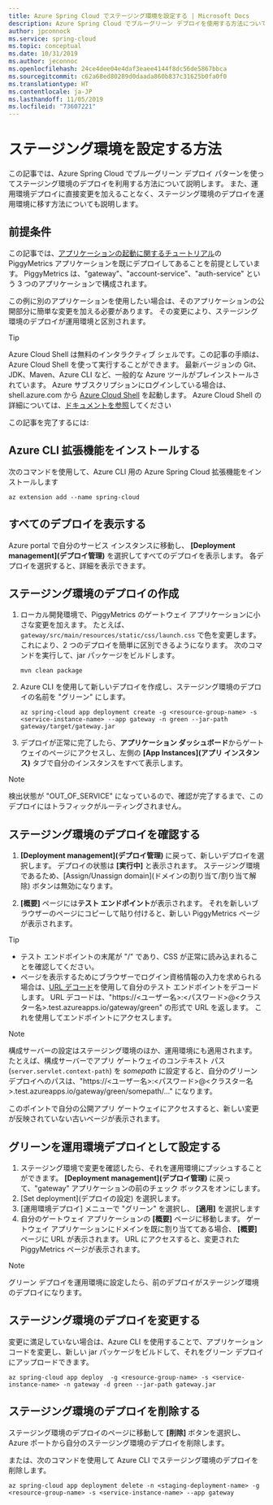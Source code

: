 ```yaml
---
title: Azure Spring Cloud でステージング環境を設定する | Microsoft Docs
description: Azure Spring Cloud でブルーグリーン デプロイを使用する方法について説明します
author: jpconnock
ms.service: spring-cloud
ms.topic: conceptual
ms.date: 10/31/2019
ms.author: jeconnoc
ms.openlocfilehash: 24ce4dee04e4daf3eaee4144f8dc56de5867bbca
ms.sourcegitcommit: c62a68ed80289d0daada860b837c31625b0fa0f0
ms.translationtype: HT
ms.contentlocale: ja-JP
ms.lasthandoff: 11/05/2019
ms.locfileid: "73607221"
---
```

# <a name="how-to-set-up-a-staging-environment"></a>ステージング環境を設定する方法

この記事では、Azure Spring Cloud でブルーグリーン デプロイ パターンを使ってステージング環境のデプロイを利用する方法について説明します。 また、運用環境デプロイに直接変更を加えることなく、ステージング環境のデプロイを運用環境に移す方法についても説明します。

## <a name="prerequisites"></a>前提条件

この記事では、[アプリケーションの起動に関するチュートリアル](spring-cloud-quickstart-launch-app-portal.md)の PiggyMetrics アプリケーションを既にデプロイしてあることを前提としています。 PiggyMetrics は、"gateway"、"account-service"、"auth-service" という 3 つのアプリケーションで構成されます。  

この例に別のアプリケーションを使用したい場合は、そのアプリケーションの公開部分に簡単な変更を加える必要があります。  その変更により、ステージング環境のデプロイが運用環境と区別されます。

>[!TIP]
> Azure Cloud Shell は無料のインタラクティブ シェルです。この記事の手順は、Azure Cloud Shell を使って実行することができます。  最新バージョンの Git、JDK、Maven、Azure CLI など、一般的な Azure ツールがプレインストールされています。 Azure サブスクリプションにログインしている場合は、shell.azure.com から [Azure Cloud Shell](https://shell.azure.com) を起動します。  Azure Cloud Shell の詳細については、[ドキュメントを参照](../cloud-shell/overview.md)してください

この記事を完了するには:


## <a name="install-the-azure-cli-extension"></a>Azure CLI 拡張機能をインストールする

次のコマンドを使用して、Azure CLI 用の Azure Spring Cloud 拡張機能をインストールします

```azurecli
az extension add --name spring-cloud
```
    
## <a name="view-all-deployments"></a>すべてのデプロイを表示する

Azure portal で自分のサービス インスタンスに移動し、 **[Deployment management]\(デプロイ管理\)** を選択してすべてのデプロイを表示します。 各デプロイを選択すると、詳細を表示できます。

## <a name="create-a-staging-deployment"></a>ステージング環境のデプロイの作成

1. ローカル開発環境で、PiggyMetrics のゲートウェイ アプリケーションに小さな変更を加えます。 たとえば、`gateway/src/main/resources/static/css/launch.css` で色を変更します。 これにより、2 つのデプロイを簡単に区別できるようになります。 次のコマンドを実行して、jar パッケージをビルドします。 

    ```azurecli
    mvn clean package
    ```

1. Azure CLI を使用して新しいデプロイを作成し、ステージング環境のデプロイの名前を "グリーン" にします。

    ```azurecli
    az spring-cloud app deployment create -g <resource-group-name> -s <service-instance-name> --app gateway -n green --jar-path gateway/target/gateway.jar
    ```

1. デプロイが正常に完了したら、**アプリケーション ダッシュボード**からゲートウェイのページにアクセスし、左側の **[App Instances]\(アプリ インスタンス\)** タブで自分のインスタンスをすべて表示します。
  
> [!NOTE]
> 検出状態が "OUT_OF_SERVICE" になっているので、確認が完了するまで、このデプロイにはトラフィックがルーティングされません。

## <a name="verify-the-staging-deployment"></a>ステージング環境のデプロイを確認する

1. **[Deployment management]\(デプロイ管理\)** に戻って、新しいデプロイを選択します。 デプロイの状態は **[実行中]** と表示されます。 ステージング環境であるため、[Assign/Unassign domain]\(ドメインの割り当て/割り当て解除\) ボタンは無効になります。

1. **[概要]** ページには**テスト エンドポイント**が表示されます。 それを新しいブラウザーのページにコピーして貼り付けると、新しい PiggyMetrics ページが表示されます。

>[!TIP]
> * テスト エンドポイントの末尾が "/" であり、CSS が正常に読み込まれることを確認してください。  
> * ページを表示するためにブラウザーでログイン資格情報の入力を求められる場合は、[URL デコード](https://www.urldecoder.org/)を使用して自分のテスト エンドポイントをデコードします。 URL デコードは、"https://\<ユーザー名>:\<パスワード>@\<クラスター名>.test.azureapps.io/gateway/green" の形式で URL を返します。  これを使用してエンドポイントにアクセスします。

>[!NOTE]    
> 構成サーバーの設定はステージング環境のほか、運用環境にも適用されます。 たとえば、構成サーバーでアプリ ゲートウェイのコンテキスト パス (`server.servlet.context-path`) を *somepath* に設定すると、自分のグリーン デプロイへのパスは、"https://\<ユーザー名>:\<パスワード>@\<クラスター名>.test.azureapps.io/gateway/green/somepath/..." になります。
 
 このポイントで自分の公開アプリ ゲートウェイにアクセスすると、新しい変更が反映されていない古いページが表示されます。
    
## <a name="set-the-green-as-production-deployment"></a>グリーンを運用環境デプロイとして設定する

1. ステージング環境で変更を確認したら、それを運用環境にプッシュすることができます。 **[Deployment management]\(デプロイ管理\)** に戻って、"gateway" アプリケーションの前のチェック ボックスをオンにします。
2. [Set deployment]\(デプロイの設定\) を選択します。
3. [運用環境デプロイ] メニューで "グリーン" を選択し、 **[適用]** を選択します
4. 自分のゲートウェイ アプリケーションの **[概要]** ページに移動します。 ゲートウェイ アプリケーションにドメインを既に割り当ててある場合、 **[概要]** ページに URL が表示されます。 URL にアクセスすると、変更された PiggyMetrics ページが表示されます。

>[!NOTE]
> グリーン デプロイを運用環境に設定したら、前のデプロイがステージング環境のデプロイになります。

## <a name="modify-the-staging-deployment"></a>ステージング環境のデプロイを変更する

変更に満足していない場合は、Azure CLI を使用することで、アプリケーション コードを変更し、新しい jar パッケージをビルドして、それをグリーン デプロイにアップロードできます。

```azurecli
az spring-cloud app deploy  -g <resource-group-name> -s <service-instance-name> -n gateway -d green --jar-path gateway.jar
```

## <a name="delete-a-staging-deployment"></a>ステージング環境のデプロイを削除する

ステージング環境のデプロイのページに移動して **[削除]** ボタンを選択し、Azure ポートから自分のステージング環境のデプロイを削除します。

または、次のコマンドを使用して Azure CLI でステージング環境のデプロイを削除します。

```azurecli
az spring-cloud app deployment delete -n <staging-deployment-name> -g <resource-group-name> -s <service-instance-name> --app gateway
```
